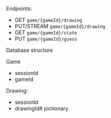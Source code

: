 Endpoints:
- GET `game/{gameId}/drawing`
- PUT/STREAM `game/{gameId}/drawing`
- GET `game/{gameId}/state`
- PUT `game/{gameId}/guess`

Database structure


Game
- sessionId
- gameId

Drawing:
- sessionId
- drawingId#   p i c t i o n a r y  
 